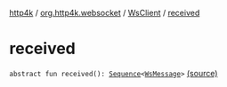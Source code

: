 [http4k](../../index.md) / [org.http4k.websocket](../index.md) / [WsClient](index.md) / [received](./received.md)

# received

`abstract fun received(): `[`Sequence`](https://kotlinlang.org/api/latest/jvm/stdlib/kotlin.sequences/-sequence/index.html)`<`[`WsMessage`](../-ws-message/index.md)`>` [(source)](https://github.com/http4k/http4k/blob/master/http4k-core/src/main/kotlin/org/http4k/websocket/WsClient.kt#L6)